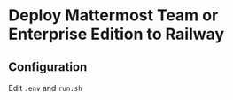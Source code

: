 # Deploy Mattermost Team or Enterprise Edition to Railway

## Configuration
Edit `.env` and `run.sh`
